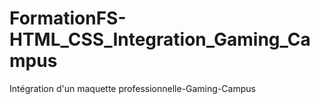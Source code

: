 # FormationFS-HTML_CSS_Integration_Gaming_Campus
Intégration d'un maquette professionnelle-Gaming-Campus
